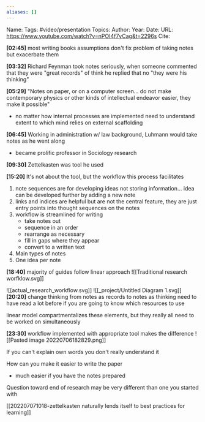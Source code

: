```yaml
---
aliases: []
---
```

Name: 
Tags: #video/presentation
Topics: 
Author: 
Year: 
Date:
URL: https://www.youtube.com/watch?v=nPOI4f7yCag&t=2296s
Cite: 

**[02:45]** most writing books assumptions don't fix problem of taking notes but exacerbate them

**[03:32]** Richard Feynman took notes seriously, when someone commented that they were "great records" of think he replied that no "they were his thinking"

**[05:29]** "Notes on paper, or on a computer screen... do not make contemporary physics or other kinds of intellectual endeavor easier, they make it possible"
- no matter how internal processes are implemented need to understand extent to which mind relies on external scaffolding

**[06:45]** Working in administration w/ law background, Luhmann would take notes as he went along

- became prolific professor in Sociology research

**[09:30]** Zettelkasten was tool he used

**[15:20]** It's not about the tool, but the workflow this process facilitates
1. note sequences are for developing ideas not storing information... idea can be developed further by adding a new note
2. links and indices are helpful but are not the central feature, they are just entry points into thought sequences on the notes
3. workflow is streamlined for writing
	 - take notes out
	 - sequence in an order
	 - rearrange as necessary
	 - fill in gaps where they appear
	 - convert to a written text
4. Main types of notes
5. One idea per note

**[18:40]** majority of guides follow linear approach
![[Traditional research worfklow.svg]]


![[actual_research_workflow.svg]]
![[_project/Untitled Diagram 1.svg]]
**[20:20]** change thinking from notes as records to notes as thinking
need to have read a lot before if you are going to know which resources to use

linear model compartmentalizes these elements, but they really all need to be worked on simultaneously

**[23:30]** workflow implemented with appropriate tool makes the difference
![[Pasted image 20220706182829.png]]

If you can't explain own words you don't really understand it

How can you make it easier to write the paper
- much easier if you have the notes prepared

Question toward end of research may be very different than one you started with

 [[202207071018-zettelkasten naturally lends itself to best practices for learning]]


